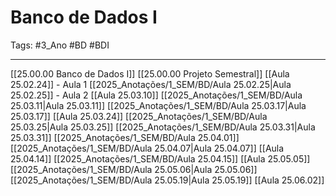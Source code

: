 # Banco de Dados I

Tags:  #3_Ano #BD #BDI

---

[[25.00.00 Banco de Dados I]]
[[25.00.00 Projeto Semestral]]
[[Aula 25.02.24]] - Aula 1
[[2025_Anotações/1_SEM/BD/Aula 25.02.25|Aula 25.02.25]] - Aula 2
[[Aula 25.03.10]]
[[2025_Anotações/1_SEM/BD/Aula 25.03.11|Aula 25.03.11]] 
[[2025_Anotações/1_SEM/BD/Aula 25.03.17|Aula 25.03.17]]
[[Aula 25.03.24]]
[[2025_Anotações/1_SEM/BD/Aula 25.03.25|Aula 25.03.25]]
[[2025_Anotações/1_SEM/BD/Aula 25.03.31|Aula 25.03.31]]
[[2025_Anotações/1_SEM/BD/Aula 25.04.01]]
[[2025_Anotações/1_SEM/BD/Aula 25.04.07|Aula 25.04.07]]
[[Aula 25.04.14]]
[[2025_Anotações/1_SEM/BD/Aula 25.04.15]]
[[Aula 25.05.05]]
[[2025_Anotações/1_SEM/BD/Aula 25.05.06|Aula 25.05.06]]
[[2025_Anotações/1_SEM/BD/Aula 25.05.19|Aula 25.05.19]]
[[Aula 25.06.02]]
